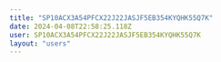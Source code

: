 ```yaml
---
title: "SP10ACX3A54PFCX22J22JASJF5EB354KYQHK55Q7K"
date: 2024-04-08T22:58:25.118Z
user: SP10ACX3A54PFCX22J22JASJF5EB354KYQHK55Q7K
layout: "users"
---
```

    